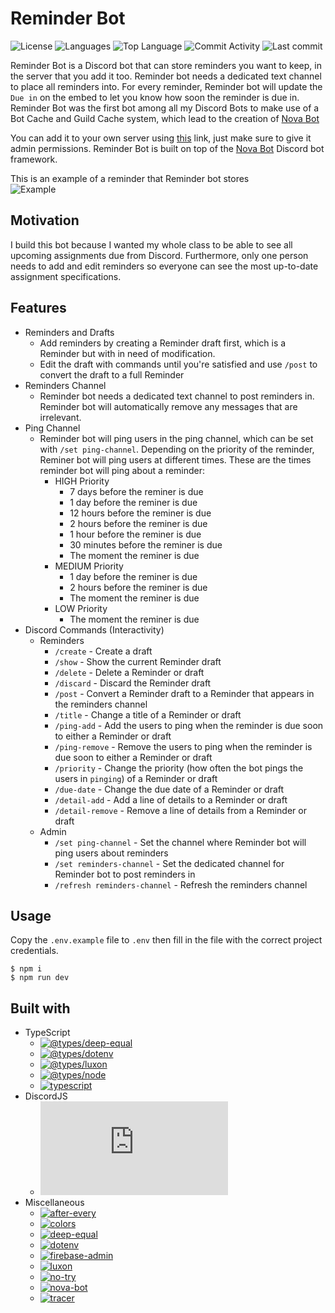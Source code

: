 # Reminder Bot

![License](https://img.shields.io/github/license/zS1L3NT/ts-discord-reminder?style=for-the-badge) ![Languages](https://img.shields.io/github/languages/count/zS1L3NT/ts-discord-reminder?style=for-the-badge) ![Top Language](https://img.shields.io/github/languages/top/zS1L3NT/ts-discord-reminder?style=for-the-badge) ![Commit Activity](https://img.shields.io/github/commit-activity/y/zS1L3NT/ts-discord-reminder?style=for-the-badge) ![Last commit](https://img.shields.io/github/last-commit/zS1L3NT/ts-discord-reminder?style=for-the-badge)

Reminder Bot is a Discord bot that can store reminders you want to keep, in the server that you add it too. Reminder bot needs a dedicated text channel to place all reminders into. For every reminder, Reminder bot will update the `Due in` on the embed to let you know how soon the reminder is due in. Reminder Bot was the first bot among all my Discord Bots to make use of a Bot Cache and Guild Cache system, which lead to the creation of [Nova Bot](https://github.com/zS1L3NT/ts-npm-nova-bot)

You can add it to your own server using [this](https://reminder-bot.zectan.com) link, just make sure to give it admin permissions. Reminder Bot is built on top of the [Nova Bot](https://github.com/zS1L3NT/ts-npm-nova-bot) Discord bot framework.

This is an example of a reminder that Reminder bot stores<br>
![Example](https://i.ibb.co/rtB0DMx/reminer.png)

## Motivation

I build this bot because I wanted my whole class to be able to see all upcoming assignments due from Discord.
Furthermore, only one person needs to add and edit reminders so everyone can see the most up-to-date assignment specifications.

## Features

-   Reminders and Drafts
    -   Add reminders by creating a Reminder draft first, which is a Reminder but with in need of modification.
    -   Edit the draft with commands until you're satisfied and use `/post` to convert the draft to a full Reminder
-   Reminders Channel
    -   Reminder bot needs a dedicated text channel to post reminders in. Reminder bot will automatically remove any messages that are irrelevant.
-   Ping Channel
    -   Reminder bot will ping users in the ping channel, which can be set with `/set ping-channel`. Depending on the priority of the reminder, Reminer bot will ping users at different times. These are the times reminder bot will ping about a reminder:
        -   HIGH Priority
            -   7 days before the reminer is due
            -   1 day before the reminer is due
            -   12 hours before the reminer is due
            -   2 hours before the reminer is due
            -   1 hour before the reminer is due
            -   30 minutes before the reminer is due
            -   The moment the reminer is due
        -   MEDIUM Priority
            -   1 day before the reminer is due
            -   2 hours before the reminer is due
            -   The moment the reminer is due
        -   LOW Priority
            -   The moment the reminer is due
-   Discord Commands (Interactivity)
    -   Reminders
        -   `/create` - Create a draft
        -   `/show` - Show the current Reminder draft
        -   `/delete` - Delete a Reminder or draft
        -   `/discard` - Discard the Reminder draft
        -   `/post` - Convert a Reminder draft to a Reminder that appears in the reminders channel
        -   `/title` - Change a title of a Reminder or draft
        -   `/ping-add` - Add the users to ping when the reminder is due soon to either a Reminder or draft
        -   `/ping-remove` - Remove the users to ping when the reminder is due soon to either a Reminder or draft
        -   `/priority` - Change the priority (how often the bot pings the users in `pinging`) of a Reminder or draft
        -   `/due-date` - Change the due date of a Reminder or draft
        -   `/detail-add` - Add a line of details to a Reminder or draft
        -   `/detail-remove` - Remove a line of details from a Reminder or draft
    -   Admin
        -   `/set ping-channel` - Set the channel where Reminder bot will ping users about reminders
        -   `/set reminders-channel` - Set the dedicated channel for Reminder bot to post reminders in
        -   `/refresh reminders-channel` - Refresh the reminders channel

## Usage

Copy the `.env.example` file to `.env` then fill in the file with the correct project credentials.

```
$ npm i
$ npm run dev
```

## Built with

-   TypeScript
    -   [![@types/deep-equal](https://img.shields.io/github/package-json/dependency-version/zS1L3NT/ts-discord-reminder/dev/@types/deep-equal?style=flat-square)](https://npmjs.com/package/@types/deep-equal)
    -   [![@types/dotenv](https://img.shields.io/github/package-json/dependency-version/zS1L3NT/ts-discord-reminder/dev/@types/dotenv?style=flat-square)](https://npmjs.com/package/@types/dotenv)
    -   [![@types/luxon](https://img.shields.io/github/package-json/dependency-version/zS1L3NT/ts-discord-reminder/dev/@types/luxon?style=flat-square)](https://npmjs.com/package/@types/luxon)
    -   [![@types/node](https://img.shields.io/github/package-json/dependency-version/zS1L3NT/ts-discord-reminder/dev/@types/node?style=flat-square)](https://npmjs.com/package/@types/node)
    -   [![typescript](https://img.shields.io/github/package-json/dependency-version/zS1L3NT/ts-discord-reminder/dev/typescript?style=flat-square)](https://npmjs.com/package/typescript)
-   DiscordJS
    -   [![discord.js](https://img.shields.io/github/package-json/dependency-version/zS1L3NT/ts-discord-reminder/discord.js?style=flat-square)](https://npmjs.com/package/discord.js)
-   Miscellaneous
    -   [![after-every](https://img.shields.io/github/package-json/dependency-version/zS1L3NT/ts-discord-reminder/after-every?style=flat-square)](https://npmjs.com/package/after-every)
    -   [![colors](https://img.shields.io/github/package-json/dependency-version/zS1L3NT/ts-discord-reminder/colors?style=flat-square)](https://npmjs.com/package/colors)
    -   [![deep-equal](https://img.shields.io/github/package-json/dependency-version/zS1L3NT/ts-discord-reminder/deep-equal?style=flat-square)](https://npmjs.com/package/deep-equal)
    -   [![dotenv](https://img.shields.io/github/package-json/dependency-version/zS1L3NT/ts-discord-reminder/dotenv?style=flat-square)](https://npmjs.com/package/dotenv)
    -   [![firebase-admin](https://img.shields.io/github/package-json/dependency-version/zS1L3NT/ts-discord-reminder/firebase-admin?style=flat-square)](https://npmjs.com/package/firebase-admin)
    -   [![luxon](https://img.shields.io/github/package-json/dependency-version/zS1L3NT/ts-discord-reminder/luxon?style=flat-square)](https://npmjs.com/package/luxon)
    -   [![no-try](https://img.shields.io/github/package-json/dependency-version/zS1L3NT/ts-discord-reminder/no-try?style=flat-square)](https://npmjs.com/package/no-try)
    -   [![nova-bot](https://img.shields.io/github/package-json/dependency-version/zS1L3NT/ts-discord-reminder/nova-bot?style=flat-square)](https://npmjs.com/package/nova-bot)
    -   [![tracer](https://img.shields.io/github/package-json/dependency-version/zS1L3NT/ts-discord-reminder/tracer?style=flat-square)](https://npmjs.com/package/tracer)
